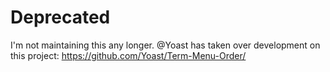 # Deprecated
I'm not maintaining this any longer. @Yoast has taken over development on this project: https://github.com/Yoast/Term-Menu-Order/

